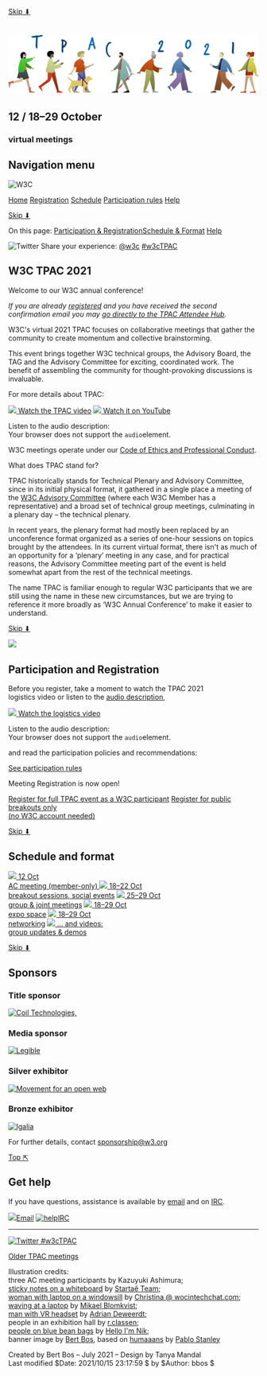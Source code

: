 [Skip ⬇](#intro "Skip to content")

# [![TPAC 2021](images/TPAC-2021-cover.svg)](./)

## 12 / 18–29 October

### virtual meetings

## Navigation menu

![W3C](../../../Icons/WWW/w3c_home_nb_transp.png)

[Home]() [Registration](#participation) [Schedule](#schedule) [Participation rules](participation.html) [Help](#helpdesk)

[Skip ⬇](#participation "Next section")

On this page: [Participation & Registration](#participation)<span style="color: #005a9c;"></span>[Schedule & Format](#schedule) [Help](#helpdesk)

<img src="images/twitter-logo-blue.png" alt="Twitter" class="icon" srcset="images/twitter-logo-blue.svg" height="18" /> Share your experience: [@w3c](http://twitter.com/W3C) [\#w3cTPAC](https://twitter.com/search?src=typd&q=w3cTPAC "Search #w3cTPAC on Twitter")

## W3C TPAC 2021

Welcome to our W3C annual conference!

_If you are already [registered](https://www.w3.org/2021/10/TPAC/#participation) and you have received the second confirmation email you may [go directly to the TPAC Attendee Hub](https://eur.cvent.me/yGw02)._

W3C's virtual 2021 TPAC focuses on collaborative meetings that gather the community to create momentum and collective brainstorming.

This event brings together W3C technical groups, the Advisory Board, the TAG and the Advisory Committee for exciting, coordinated work. The benefit of assembling the community for thought-provoking discussions is invaluable.

For more details about TPAC:

[![](images/tpac-video) Watch the TPAC video](https://player.streamfizz.live/en/embed/media/ckqrui0u21549598f0kzjizj2zxo) [![](images/tpac-video) Watch it on YouTube](https://www.youtube.com/watch?v=7GZu9LP6KRo "Video: What is TPAC?")

Listen to the audio description:  
Your browser does not support the `audio`element.

W3C meetings operate under our [Code of Ethics and Professional Conduct](../../../Consortium/cepc/).

What does TPAC stand for?

TPAC historically stands for Technical Plenary and Advisory Committee, since in its initial physical format, it gathered in a single place a meeting of the [W3C Advisory Committee](https://www.w3.org/2020/Process-20200915/#AC) (where each W3C Member has a representative) and a broad set of technical group meetings, culminating in a plenary day – the technical plenary.

In recent years, the plenary format had mostly been replaced by an unconference format organized as a series of one-hour sessions on topics brought by the attendees. In its current virtual format, there isn't as much of an opportunity for a ‘plenary’ meeting in any case, and for practical reasons, the Advisory Committee meeting part of the event is held somewhat apart from the rest of the technical meetings.

The name TPAC is familiar enough to regular W3C participants that we are still using the name in these new circumstances, but we are trying to reference it more broadly as ‘W3C Annual Conference’ to make it easier to understand.

[Skip ⬇](#schedule "Next section")

<img src="images/wave-hand" height="200" />

## Participation and Registration

Before you register, take a moment to watch the TPAC 2021  
logistics video or listen to the [audio description](logisticsAudioDescription),

[![](images/logistics-video) Watch the logistics video](https://iframe.videodelivery.net/2b20ab3f12681abfdee08f067e58a36d?poster=https%3A%2F%2Fwww.w3.org%2F2021%2F10%2FTPAC%2Fimages%2Flogistics-video-orig)

Listen to the audio description:  
Your browser does not support the `audio`element.

and read the participation policies and recommendations:

[See participation rules](participation.html)

Meeting Registration is now open!

[Register for full TPAC event as a W3C participant](https://www.w3.org/register/tpac2021virtual) [Register for public breakouts only  
(no W3C account needed)](https://ti.to/w3c/tpac2021)

[Skip ⬇](#sponsors "Next section")

## Schedule and format

[![](images/sched1) 12 Oct  
AC meeting (member-only) ](ac-agenda.html) [![](images/sched2) 18–22 Oct  
breakout sessions, social events](format.html#oct18-22) [![](images/sched3) 25–29 Oct  
group & joint meetings](format.html#oct25-29) [![](images/sched5) 18–29 Oct  
expo space](format.html#expo) [![](images/sched4) 18–29 Oct  
networking](format.html#networking) [![](../../../2020/10/TPAC/w3cgroups) … and videos:  
group updates & demos](group-updates.html)

[Skip ⬇](#footer "Next section")

## Sponsors

### Title sponsor

[<img src="../../../2019/09/TPAC/coil-logo-black.png" alt="Coil Technologies," srcset="../../../2019/09/TPAC/coil-logo-black.svg" />](https://coil.com/)

### Media sponsor

[![Legible](../../../2020/10/TPAC/legible_logo_RGB-colour_250.png)](https://www.legible.com/)

### Silver exhibitor

[<img src="../../../comm/assets/logos/mow-logo_mow-horizontal.png" alt="Movement for an open web" srcset="../../../comm/assets/logos/mow-logo_mow-horizontal.svg" />](https://movementforanopenweb.com/)

### Bronze exhibitor

[![Igalia](../../../2018/10/TPAC/igalia.png)](https://www.igalia.com/)

For further details, contact <sponsorship@w3.org>

[Top ⇱](#header "Back to top")

## Get help

If you have questions, assistance is available by [email](mailto:w3t-tpregister@w3.org) and on [IRC](https://irc.w3.org/?channels=tpac-help).

[![](images/email.png)Email](mailto:w3t-tpregister@w3.org) [![](images/ircchat.png "help")IRC](https://irc.w3.org/?channels=tpac-help)

---

[<img src="images/twitter-logo-blue.png" alt="Twitter" class="icon" srcset="images/twitter-logo-blue.svg" height="18" /> \#w3cTPAC](https://twitter.com/search?src=typd&q=w3cTPAC "Search #w3cTPAC on Twitter")

<a href="../../../2002/09/TPOverview.html" class="picto im-history">Older TPAC meetings</a>

<span class="small">Illustration credits:  
three AC meeting participants by Kazuyuki Ashimura;  
[sticky notes on a whiteboard](https://unsplash.com/photos/7tXA8xwe4W4) by [Startaê Team](https://unsplash.com/@startaeteam);  
[woman with laptop on a windowsill](https://unsplash.com/photos/mhmNmzxHBWs) by [Christina @ wocintechchat.com](https://unsplash.com/@wocintechchat);  
[waving at a laptop](https://www.pexels.com/photo/woman-in-blue-long-sleeve-shirt-sitting-by-the-table-4152969/) by [Mikael Blomkvist](https://www.pexels.com/@mikael-blomkvist);  
[man with VR headset](https://unsplash.com/photos/kJ2xdKJZZ9k) by [Adrian Deweerdt](https://unsplash.com/@adrian_deweerdt);  
people in an exhibition hall by [r.classen](https://www.shutterstock.com/fr/g/rclassenlayouts);  
[people on blue bean bags](https://unsplash.com/photos/73_kRzs9sqo) by [Hello I'm Nik](https://unsplash.com/@helloimnik);  
banner image by [Bert Bos](https://www.w3.org/People/Bos/), based on [humaaans](https://www.humaaans.com/) by [Pablo Stanley](https://twitter.com/pablostanley)</span>

Created by Bert Bos – July 2021 – Design by Tanya Mandal  
Last modified $Date: 2021/10/15 23:17:59 $ by $Author: bbos $
